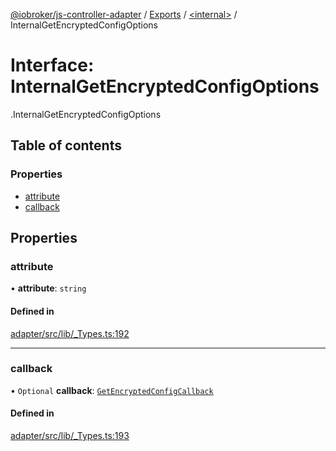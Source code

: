 [@iobroker/js-controller-adapter](../README.md) / [Exports](../modules.md) / [<internal\>](../modules/internal_.md) / InternalGetEncryptedConfigOptions

# Interface: InternalGetEncryptedConfigOptions

[<internal>](../modules/internal_.md).InternalGetEncryptedConfigOptions

## Table of contents

### Properties

- [attribute](internal_.InternalGetEncryptedConfigOptions.md#attribute)
- [callback](internal_.InternalGetEncryptedConfigOptions.md#callback)

## Properties

### attribute

• **attribute**: `string`

#### Defined in

[adapter/src/lib/_Types.ts:192](https://github.com/ioBroker/ioBroker.js-controller/blob/d762c690/packages/adapter/src/lib/_Types.ts#L192)

___

### callback

• `Optional` **callback**: [`GetEncryptedConfigCallback`](../modules/internal_.md#getencryptedconfigcallback)

#### Defined in

[adapter/src/lib/_Types.ts:193](https://github.com/ioBroker/ioBroker.js-controller/blob/d762c690/packages/adapter/src/lib/_Types.ts#L193)
